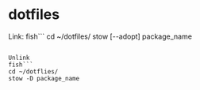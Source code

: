 # dotfiles

Link:
fish```
cd ~/dotfiles/
stow [--adopt] package_name
```

Unlink
fish```
cd ~/dotflies/
stow -D package_name
```
